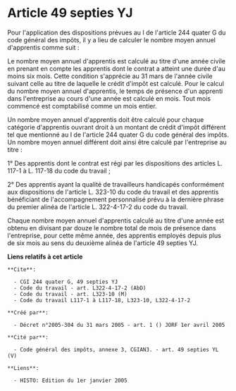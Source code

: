 # Article 49 septies YJ

Pour l'application des dispositions prévues au I de l'article 244 quater G du code général des impôts, il y a lieu de
calculer le nombre moyen annuel d'apprentis comme suit :

Le nombre moyen annuel d'apprentis est calculé au titre d'une année civile en prenant en compte les apprentis dont le contrat
a atteint une durée d'au moins six mois. Cette condition s'apprécie au 31 mars de l'année civile suivant celle au titre de
laquelle le crédit d'impôt est calculé. Pour le calcul du nombre moyen annuel d'apprentis, le temps de présence d'un apprenti
dans l'entreprise au cours d'une année est calculé en mois. Tout mois commencé est comptabilisé comme un mois entier.

Un nombre moyen annuel d'apprentis doit être calculé pour chaque catégorie d'apprentis ouvrant droit à un montant de crédit
d'impôt différent tel que mentionné au I de l'article 244 quater G du code général des impôts. Un nombre moyen annuel
différent doit ainsi être calculé par l'entreprise au titre :

1° Des apprentis dont le contrat est régi par les dispositions des articles L. 117-1 à L. 117-18 du code du travail ;

2° Des apprentis ayant la qualité de travailleurs handicapés conformément aux dispositions de l'article L. 323-10 du code du
travail et des apprentis bénéficiant de l'accompagnement personnalisé prévu à la dernière phrase du premier alinéa de
l'article L. 322-4-17-2 du code du travail.

Chaque nombre moyen annuel d'apprentis calculé au titre d'une année est obtenu en divisant par douze le nombre total de mois
de présence dans l'entreprise, pour cette même année, des apprentis employés depuis plus de six mois au sens du deuxième
alinéa de l'article 49 septies YJ.

**Liens relatifs à cet article**

	**Cite**:

	  - CGI 244 quater G, 49 septies YJ
	  - Code du travail - art. L322-4-17-2 (AbD)
	  - Code du travail - art. L323-10 (M)
	  - Code du travail L117-1 à L117-18, L323-10, L322-4-17-2

	**Créé par**:

	  - Décret n°2005-304 du 31 mars 2005 - art. 1 () JORF 1er avril 2005

	**Cité par**:

	  - Code général des impôts, annexe 3, CGIAN3. - art. 49 septies YL (V)

	**Liens**:

	  - HISTO: Edition du 1er janvier 2005

